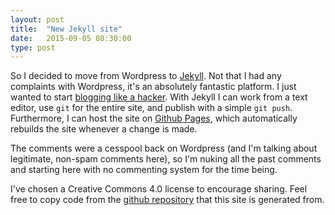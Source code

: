 ```yaml
---
layout: post
title:  "New Jekyll site"
date:   2015-09-05 08:30:00
type: post
---
```

So I decided to move from Wordpress to [Jekyll][jekyll].
Not that I had any complaints with Wordpress, it's an absolutely fantastic platform.
I just wanted to start [blogging like a hacker][tom].
With Jekyll I can work from a text editor, use `git` for the entire site, and publish with a simple `git push`.
Furthermore, I can host the site on [Github Pages](https://pages.github.com/), which automatically rebuilds the site whenever a change is made.

The comments were a cesspool back on Wordpress (and I'm talking about legitimate, non-spam comments here), so I'm nuking all the past comments and starting here with no commenting system for the time being.

I've chosen a Creative Commons 4.0 license to encourage sharing.
Feel free to copy code from the [github repository](https://github.com/tobanw/tobanw.github.io) that this site is generated from.

[tom]:http://tom.preston-werner.com/2008/11/17/blogging-like-a-hacker.html
[jekyll]:http://jekyllrb.com/
